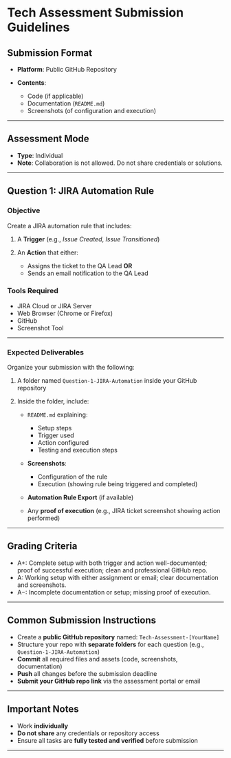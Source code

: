 # **Tech Assessment Submission Guidelines**

## **Submission Format**

* **Platform**: Public GitHub Repository
* **Contents**:

  * Code (if applicable)
  * Documentation (`README.md`)
  * Screenshots (of configuration and execution)

---

## **Assessment Mode**

* **Type**: Individual
* **Note**: Collaboration is not allowed. Do not share credentials or solutions.

---

## **Question 1: JIRA Automation Rule**

### **Objective**

Create a JIRA automation rule that includes:

1. A **Trigger** (e.g., *Issue Created*, *Issue Transitioned*)
2. An **Action** that either:

   * Assigns the ticket to the QA Lead **OR**
   * Sends an email notification to the QA Lead

### **Tools Required**

* JIRA Cloud or JIRA Server
* Web Browser (Chrome or Firefox)
* GitHub
* Screenshot Tool

---

### **Expected Deliverables**

Organize your submission with the following:

1. A folder named `Question-1-JIRA-Automation` inside your GitHub repository
2. Inside the folder, include:

   * `README.md` explaining:

     * Setup steps
     * Trigger used
     * Action configured
     * Testing and execution steps
   * **Screenshots**:

     * Configuration of the rule
     * Execution (showing rule being triggered and completed)
   * **Automation Rule Export** (if available)
   * Any **proof of execution** (e.g., JIRA ticket screenshot showing action performed)

---

## **Grading Criteria**

* A+: Complete setup with both trigger and action well-documented; proof of successful execution; clean and professional GitHub repo.
* A: Working setup with either assignment or email; clear documentation and screenshots.
* A−: Incomplete documentation or setup; missing proof of execution.

---

## **Common Submission Instructions**

* Create a **public GitHub repository** named:
  `Tech-Assessment-[YourName]`
* Structure your repo with **separate folders** for each question (e.g., `Question-1-JIRA-Automation`)
* **Commit** all required files and assets (code, screenshots, documentation)
* **Push** all changes before the submission deadline
* **Submit your GitHub repo link** via the assessment portal or email

---

## **Important Notes**

* Work **individually**
* **Do not share** any credentials or repository access
* Ensure all tasks are **fully tested and verified** before submission

---
